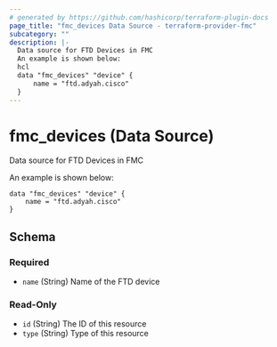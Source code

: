 ```yaml
---
# generated by https://github.com/hashicorp/terraform-plugin-docs
page_title: "fmc_devices Data Source - terraform-provider-fmc"
subcategory: ""
description: |-
  Data source for FTD Devices in FMC
  An example is shown below:
  hcl
  data "fmc_devices" "device" {
      name = "ftd.adyah.cisco"
  }
---
```


# fmc_devices (Data Source)

Data source for FTD Devices in FMC

An example is shown below: 
```hcl
data "fmc_devices" "device" {
	name = "ftd.adyah.cisco"
}
```



<!-- schema generated by tfplugindocs -->
## Schema

### Required

- `name` (String) Name of the FTD device

### Read-Only

- `id` (String) The ID of this resource
- `type` (String) Type of this resource


